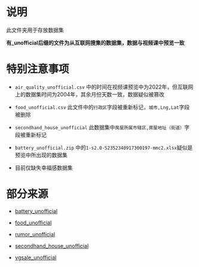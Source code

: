 # 说明
此文件夹用于存放数据集

**有_unofficial后缀的文件为从互联网搜集的数据集，数据与视频课中预览一致**

# 特别注意事项

- `air_quality_unofficial.csv` 中的时间在视频课预览中为2022年，但互联网上的数据集时间为2004年，其余月份天数一致，数据疑似被篡改

- `food_unofficial.csv` 此文件中的`行政区`字段被重新标记，`城市,Lng,Lat`字段被删除

- `secondhand_house_unofficial` 此数据集中`房屋所属市辖区,房屋地址（街道）`字段被重新标记

- `battery_unofficial.zip` 中的`1-s2.0-S2352340917300197-mmc2.xlsx`疑似是预览中所出现的数据集

- 目前仅缺失幸福感数据集

# 部分来源
- [battery_unofficial](https://www.heywhale.com/mw/dataset/637eebb16fcf2433377e1582/content)

- [food_unofficial](https://www.heywhale.com/mw/dataset/5eb6d24d366f4d002d77f8c3/content)

- [rumor_unofficial](https://tianchi.aliyun.com/dataset/126342)

- [secondhand_house_unofficial](https://tianchi.aliyun.com/dataset/154888)

- [vgsale_unofficial](https://www.kaggle.com/code/upadorprofzs/eda-video-game-sales)
